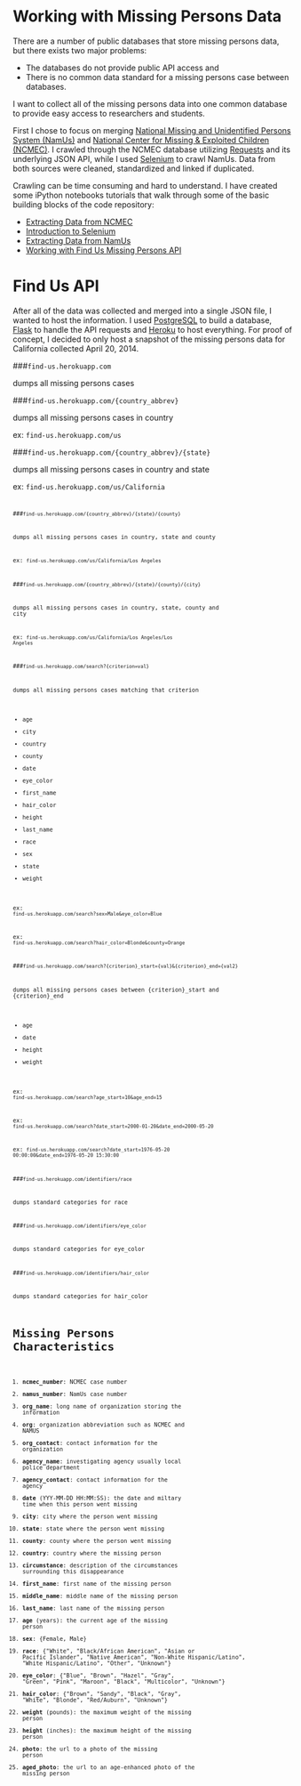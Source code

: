 Working with Missing Persons Data
=====

There are a number of public databases that store missing persons data, but there exists two major problems: 

- The databases do not provide public API access and
- There is no common data standard for a missing persons case between databases. 

I want to collect all of the missing persons data into one common database to provide easy access to researchers and students.

First I chose to focus on merging [National Missing and Unidentified Persons System (NamUs)](http://www.findthemissing.org) and [National Center for Missing & Exploited Children (NCMEC)](http://www.missingkids.com). I crawled through the NCMEC database utilizing [Requests](http://docs.python-requests.org/en/latest/) and its underlying JSON API, while I used [Selenium](http://docs.seleniumhq.org/) to crawl NamUs. Data from both sources were cleaned, standardized and linked if duplicated. 

Crawling can be time consuming and hard to understand. I have created some iPython notebooks tutorials that walk through some of the basic building blocks of the code repository:

- [Extracting Data from NCMEC](http://nbviewer.ipython.org/gist/anonymous/4357ae2ea7bd1ffb3894)
- [Introduction to Selenium](http://nbviewer.ipython.org/gist/jcmack/e328b6a7add74ed75f80)
- [Extracting Data from NamUs](http://nbviewer.ipython.org/gist/anonymous/8de2535ea80dfc35c228)
- [Working with Find Us Missing Persons API](http://nbviewer.ipython.org/gist/anonymous/05139e3fa807aeab74e3)

Find Us API
=====

After all of the data was collected and merged into a single JSON file, I wanted to host the information. I used [PostgreSQL](http://www.postgresql.org/) to build a database, [Flask](http://flask.pocoo.org/) to handle the API requests and [Heroku](www.heroku.com) to host everything. For proof of concept, I decided to only host a snapshot of the missing persons data for California collected April 20, 2014. 

###<code>find-us.herokuapp.com</code> 

dumps all missing persons cases

###<code>find-us.herokuapp.com/{country_abbrev}</code> 

dumps all missing persons cases in country

ex: <code>find-us.herokuapp.com/us</code>

###<code>find-us.herokuapp.com/{country_abbrev}/{state}</code>

dumps all missing persons cases in country and state

ex: <code>find-us.herokuapp.com/us/California<code>

###<code>find-us.herokuapp.com/{country_abbrev}/{state}/{county}</code>

dumps all missing persons cases in country, state and county

ex: <code>find-us.herokuapp.com/us/California/Los Angeles</code>

###<code>find-us.herokuapp.com/{country_abbrev}/{state}/{county}/{city}</code>

dumps all missing persons cases in country, state, county and city

ex: <code>find-us.herokuapp.com/us/California/Los Angeles/Los Angeles</code>

###<code>find-us.herokuapp.com/search?{criterion=val}</code>

dumps all missing persons cases matching that criterion
- age
- city
- country
- county
- date
- eye_color
- first_name
- hair_color
- height
- last_name
- race
- sex
- state
- weight

ex: <code>find-us.herokuapp.com/search?sex=Male&eye_color=Blue</code>

ex: <code>find-us.herokuapp.com/search?hair_color=Blonde&county=Orange</code>

###<code>find-us.herokuapp.com/search?{criterion}_start={val}&{criterion}_end={val2}</code>

dumps all missing persons cases between {criterion}_start and {criterion}_end
- age
- date
- height
- weight

ex: <code>find-us.herokuapp.com/search?age_start=10&age_end=15</code>

ex: <code>find-us.herokuapp.com/search?date_start=2000-01-20&date_end=2000-05-20</code>

ex: <code>find-us.herokuapp.com/search?date_start=1976-05-20 00:00:00&date_end=1976-05-20 15:30:00</code>

###<code>find-us.herokuapp.com/identifiers/race</code>

dumps standard categories for race

###<code>find-us.herokuapp.com/identifiers/eye_color</code>

dumps standard categories for eye_color

###<code>find-us.herokuapp.com/identifiers/hair_color</code>

dumps standard categories for hair_color

Missing Persons Characteristics
=====

1. 	**ncmec_number**: NCMEC case number
2. 	**namus_number**: NamUs case number
3. 	**org_name**: long name of organization storing the information
4. 	**org**: organization abbreviation such as NCMEC and NAMUS
5. 	**org_contact**: contact information for the organization
6. 	**agency_name**: investigating agency usually local police department 
7. 	**agency_contact**: contact information for the agency
8. 	**date** (YYY-MM-DD HH:MM:SS): the date and miltary time when this person went missing
9. 	**city**: city where the person went missing
10. **state**: state where the person went missing
11.	**county**: county where the person went missing
12.	**country**: country where the missing person
13.	**circumstance**: description of the circumstances surrounding this disappearance
14.	**first_name**: first name of the missing person
15.	**middle_name**: middle name of the missing person
16.	**last_name**: last name of the missing person
17.	**age** (years): the current age of the missing person
18.	**sex**: {Female, Male}
19.	**race**: {"White", "Black/African American", "Asian or Pacific Islander", "Native American", "Non-White Hispanic/Latino", "White Hispanic/Latino", "Other", "Unknown"}
20.	**eye_color**: {"Blue", "Brown", "Hazel", "Gray", "Green", "Pink", "Maroon", "Black", "Multicolor", "Unknown"}
21.	**hair_color**: {"Brown", "Sandy", "Black", "Gray", "White", "Blonde", "Red/Auburn", "Unknown"}
22.	**weight** (pounds): the maximum weight of the missing person
23.	**height** (inches): the maximum height of the missing person
24.	**photo**: the url to a photo of the missing person
25.	**aged_photo**: the url to an age-enhanced photo of the missing person